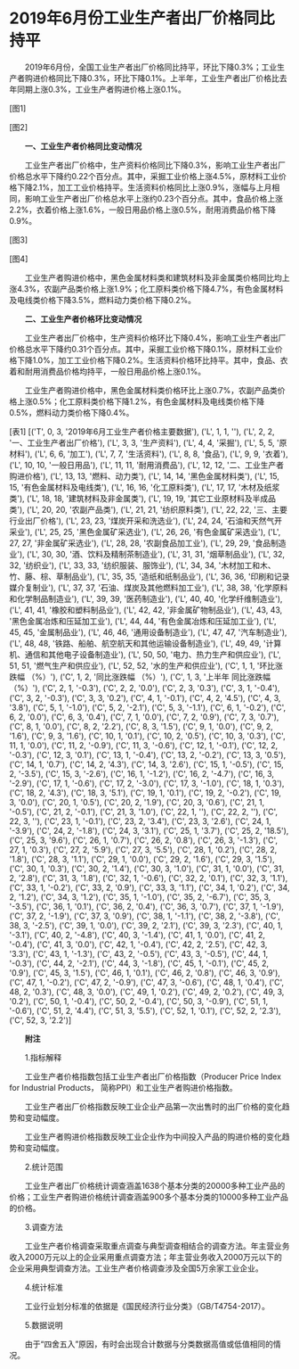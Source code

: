 # 2019年6月份工业生产者出厂价格同比持平

　　2019年6月份，全国工业生产者出厂价格同比持平，环比下降0.3%；工业生产者购进价格同比下降0.3%，环比下降0.1%。上半年，工业生产者出厂价格比去年同期上涨0.3%，工业生产者购进价格上涨0.1%。

[图1]

[图2]

　　**一、工业生产者价格同比变动情况**

　　工业生产者出厂价格中，生产资料价格同比下降0.3%，影响工业生产者出厂价格总水平下降约0.22个百分点。其中，采掘工业价格上涨4.5%，原材料工业价格下降2.1%，加工工业价格持平。生活资料价格同比上涨0.9%，涨幅与上月相同，影响工业生产者出厂价格总水平上涨约0.23个百分点。其中，食品价格上涨2.2%，衣着价格上涨1.6%，一般日用品价格上涨0.5%，耐用消费品价格下降0.9%。

[图3]

[图4]

　　工业生产者购进价格中，黑色金属材料类和建筑材料及非金属类价格同比均上涨4.3%，农副产品类价格上涨1.9%；化工原料类价格下降4.7%，有色金属材料及电线类价格下降3.5%，燃料动力类价格下降0.2%。

　　**二、工业生产者价格环比变动情况**

　　工业生产者出厂价格中，生产资料价格环比下降0.4%，影响工业生产者出厂价格总水平下降约0.31个百分点。其中，采掘工业价格下降0.1%，原材料工业价格下降1.0%，加工工业价格下降0.2%。生活资料价格环比持平。其中，食品、衣着和耐用消费品价格均持平，一般日用品价格上涨0.1%。

　　工业生产者购进价格中，黑色金属材料类价格环比上涨0.7%，农副产品类价格上涨0.5%；化工原料类价格下降1.2%，有色金属材料及电线类价格下降0.5%，燃料动力类价格下降0.4%。

[表1]
[('T', 0, 3, '2019年6月工业生产者价格主要数据'), ('L', 1, 1, ''), ('L', 2, 2, '一、工业生产者出厂价格'), ('L', 3, 3, '生产资料'), ('L', 4, 4, '采掘'), ('L', 5, 5, '原材料'), ('L', 6, 6, '加工'), ('L', 7, 7, '生活资料'), ('L', 8, 8, '食品'), ('L', 9, 9, '衣着'), ('L', 10, 10, '一般日用品'), ('L', 11, 11, '耐用消费品'), ('L', 12, 12, '二、工业生产者购进价格'), ('L', 13, 13, '燃料、动力类'), ('L', 14, 14, '黑色金属材料类'), ('L', 15, 15, '有色金属材料及电线类'), ('L', 16, 16, '化工原料类'), ('L', 17, 17, '木材及纸浆类'), ('L', 18, 18, '建筑材料及非金属类'), ('L', 19, 19, '其它工业原材料及半成品类'), ('L', 20, 20, '农副产品类'), ('L', 21, 21, '纺织原料类'), ('L', 22, 22, '三、主要行业出厂价格'), ('L', 23, 23, '煤炭开采和洗选业'), ('L', 24, 24, '石油和天然气开采业'), ('L', 25, 25, '黑色金属矿采选业'), ('L', 26, 26, '有色金属矿采选业'), ('L', 27, 27, '非金属矿采选业'), ('L', 28, 28, '农副食品加工业'), ('L', 29, 29, '食品制造业'), ('L', 30, 30, '酒、饮料及精制茶制造业'), ('L', 31, 31, '烟草制品业'), ('L', 32, 32, '纺织业'), ('L', 33, 33, '纺织服装、服饰业'), ('L', 34, 34, '木材加工和木、竹、藤、棕、草制品业'), ('L', 35, 35, '造纸和纸制品业'), ('L', 36, 36, '印刷和记录媒介复制业'), ('L', 37, 37, '石油、煤炭及其他燃料加工业'), ('L', 38, 38, '化学原料和化学制品制造业'), ('L', 39, 39, '医药制造业'), ('L', 40, 40, '化学纤维制造业'), ('L', 41, 41, '橡胶和塑料制品业'), ('L', 42, 42, '非金属矿物制品业'), ('L', 43, 43, '黑色金属冶炼和压延加工业'), ('L', 44, 44, '有色金属冶炼和压延加工业'), ('L', 45, 45, '金属制品业'), ('L', 46, 46, '通用设备制造业'), ('L', 47, 47, '汽车制造业'), ('L', 48, 48, '铁路、船舶、航空航天和其他运输设备制造业'), ('L', 49, 49, '计算机、通信和其他电子设备制造业'), ('L', 50, 50, '电力、热力生产和供应业'), ('L', 51, 51, '燃气生产和供应业'), ('L', 52, 52, '水的生产和供应业'), ('C', 1, 1, '环比涨跌幅 （%）'), ('C', 1, 2, '同比涨跌幅 （%）'), ('C', 1, 3, '上半年 同比涨跌幅（%）'), ('C', 2, 1, '-0.3'), ('C', 2, 2, '0.0'), ('C', 2, 3, '0.3'), ('C', 3, 1, '-0.4'), ('C', 3, 2, '-0.3'), ('C', 3, 3, '0.2'), ('C', 4, 1, '-0.1'), ('C', 4, 2, '4.5'), ('C', 4, 3, '3.8'), ('C', 5, 1, '-1.0'), ('C', 5, 2, '-2.1'), ('C', 5, 3, '-1.1'), ('C', 6, 1, '-0.2'), ('C', 6, 2, '0.0'), ('C', 6, 3, '0.4'), ('C', 7, 1, '0.0'), ('C', 7, 2, '0.9'), ('C', 7, 3, '0.7'), ('C', 8, 1, '0.0'), ('C', 8, 2, '2.2'), ('C', 8, 3, '1.5'), ('C', 9, 1, '0.0'), ('C', 9, 2, '1.6'), ('C', 9, 3, '1.6'), ('C', 10, 1, '0.1'), ('C', 10, 2, '0.5'), ('C', 10, 3, '0.3'), ('C', 11, 1, '0.0'), ('C', 11, 2, '-0.9'), ('C', 11, 3, '-0.6'), ('C', 12, 1, '-0.1'), ('C', 12, 2, '-0.3'), ('C', 12, 3, '0.1'), ('C', 13, 1, '-0.4'), ('C', 13, 2, '-0.2'), ('C', 13, 3, '0.5'), ('C', 14, 1, '0.7'), ('C', 14, 2, '4.3'), ('C', 14, 3, '2.6'), ('C', 15, 1, '-0.5'), ('C', 15, 2, '-3.5'), ('C', 15, 3, '-2.6'), ('C', 16, 1, '-1.2'), ('C', 16, 2, '-4.7'), ('C', 16, 3, '-2.9'), ('C', 17, 1, '-0.6'), ('C', 17, 2, '-3.0'), ('C', 17, 3, '-1.0'), ('C', 18, 1, '0.3'), ('C', 18, 2, '4.3'), ('C', 18, 3, '5.1'), ('C', 19, 1, '0.1'), ('C', 19, 2, '-0.2'), ('C', 19, 3, '0.0'), ('C', 20, 1, '0.5'), ('C', 20, 2, '1.9'), ('C', 20, 3, '0.6'), ('C', 21, 1, '-0.5'), ('C', 21, 2, '-0.1'), ('C', 21, 3, '1.0'), ('C', 22, 1, ''), ('C', 22, 2, ''), ('C', 22, 3, ''), ('C', 23, 1, '-0.1'), ('C', 23, 2, '3.4'), ('C', 23, 3, '2.6'), ('C', 24, 1, '-3.9'), ('C', 24, 2, '-1.8'), ('C', 24, 3, '3.1'), ('C', 25, 1, '3.7'), ('C', 25, 2, '18.5'), ('C', 25, 3, '9.6'), ('C', 26, 1, '0.7'), ('C', 26, 2, '0.8'), ('C', 26, 3, '-1.3'), ('C', 27, 1, '0.3'), ('C', 27, 2, '5.9'), ('C', 27, 3, '5.5'), ('C', 28, 1, '0.2'), ('C', 28, 2, '1.8'), ('C', 28, 3, '1.1'), ('C', 29, 1, '0.0'), ('C', 29, 2, '1.6'), ('C', 29, 3, '1.5'), ('C', 30, 1, '0.3'), ('C', 30, 2, '1.4'), ('C', 30, 3, '1.0'), ('C', 31, 1, '0.0'), ('C', 31, 2, '2.8'), ('C', 31, 3, '1.8'), ('C', 32, 1, '-0.6'), ('C', 32, 2, '0.1'), ('C', 32, 3, '1.1'), ('C', 33, 1, '-0.2'), ('C', 33, 2, '0.9'), ('C', 33, 3, '1.1'), ('C', 34, 1, '0.2'), ('C', 34, 2, '1.2'), ('C', 34, 3, '1.2'), ('C', 35, 1, '-1.0'), ('C', 35, 2, '-6.7'), ('C', 35, 3, '-3.5'), ('C', 36, 1, '0.1'), ('C', 36, 2, '0.4'), ('C', 36, 3, '0.7'), ('C', 37, 1, '-1.9'), ('C', 37, 2, '-1.9'), ('C', 37, 3, '0.9'), ('C', 38, 1, '-1.1'), ('C', 38, 2, '-3.8'), ('C', 38, 3, '-2.5'), ('C', 39, 1, '0.0'), ('C', 39, 2, '2.1'), ('C', 39, 3, '2.3'), ('C', 40, 1, '-3.1'), ('C', 40, 2, '-4.8'), ('C', 40, 3, '-1.4'), ('C', 41, 1, '0.0'), ('C', 41, 2, '-0.4'), ('C', 41, 3, '0.0'), ('C', 42, 1, '-0.4'), ('C', 42, 2, '2.5'), ('C', 42, 3, '3.3'), ('C', 43, 1, '-1.3'), ('C', 43, 2, '-0.5'), ('C', 43, 3, '-0.5'), ('C', 44, 1, '-0.3'), ('C', 44, 2, '-2.1'), ('C', 44, 3, '-1.8'), ('C', 45, 1, '-0.1'), ('C', 45, 2, '0.9'), ('C', 45, 3, '1.5'), ('C', 46, 1, '0.1'), ('C', 46, 2, '0.8'), ('C', 46, 3, '0.9'), ('C', 47, 1, '-0.2'), ('C', 47, 2, '-0.9'), ('C', 47, 3, '-0.6'), ('C', 48, 1, '0.4'), ('C', 48, 2, '0.3'), ('C', 48, 3, '0.0'), ('C', 49, 1, '0.2'), ('C', 49, 2, '0.2'), ('C', 49, 3, '0.2'), ('C', 50, 1, '-0.4'), ('C', 50, 2, '-0.4'), ('C', 50, 3, '-0.9'), ('C', 51, 1, '-0.6'), ('C', 51, 2, '4.4'), ('C', 51, 3, '5.5'), ('C', 52, 1, '0.1'), ('C', 52, 2, '2.3'), ('C', 52, 3, '2.2')]

　　**附注**

　　1.指标解释

　　工业生产者价格指数包括工业生产者出厂价格指数（Producer Price Index for Industrial Products， 简称PPI）和工业生产者购进价格指数。

　　工业生产者出厂价格指数反映工业企业产品第一次出售时的出厂价格的变化趋势和变动幅度。

　　工业生产者购进价格指数反映工业企业作为中间投入产品的购进价格的变化趋势和变动幅度。

　　2.统计范围

　　工业生产者出厂价格统计调查涵盖1638个基本分类的20000多种工业产品的价格；工业生产者购进价格统计调查涵盖900多个基本分类的10000多种工业产品的价格。

　　3.调查方法

　　工业生产者价格调查采取重点调查与典型调查相结合的调查方法。年主营业务收入2000万元以上的企业采用重点调查方法；年主营业务收入2000万元以下的企业采用典型调查方法。工业生产者价格调查涉及全国5万余家工业企业。

　　4.统计标准

　　工业行业划分标准的依据是《国民经济行业分类》（GB/T4754-2017）。

　　5.数据说明

　　由于“四舍五入”原因，有时会出现合计数据与分类数据高值或低值相同的情况。